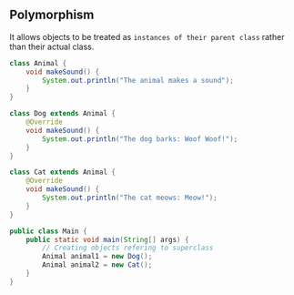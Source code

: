 ## Polymorphism

It allows objects to be treated as `instances of their parent class` rather than their actual class.

```java
class Animal {
    void makeSound() {
        System.out.println("The animal makes a sound");
    }
}

class Dog extends Animal {
    @Override
    void makeSound() {
        System.out.println("The dog barks: Woof Woof!");
    }
}

class Cat extends Animal {
    @Override
    void makeSound() {
        System.out.println("The cat meows: Meow!");
    }
}
```

```java
public class Main {
    public static void main(String[] args) {
        // Creating objects refering to superclass
        Animal animal1 = new Dog();
        Animal animal2 = new Cat();
    }
}
```